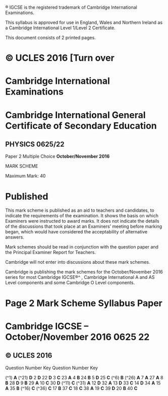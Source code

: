 ® IGCSE is the registered trademark of Cambridge International Examinations. 

 This syllabus is approved for use in England, Wales and Northern Ireland as a Cambridge International Level 1/Level 2 Certificate. 

 This document consists of 2 printed pages. 

# © UCLES 2016 [Turn over 

# Cambridge International Examinations 

# Cambridge International General Certificate of Secondary Education 

## PHYSICS 0625/22 

Paper 2 Multiple Choice **October/November 2016** 

MARK SCHEME 

Maximum Mark: 40 

# Published 

This mark scheme is published as an aid to teachers and candidates, to indicate the requirements of the examination. It shows the basis on which Examiners were instructed to award marks. It does not indicate the details of the discussions that took place at an Examiners’ meeting before marking began, which would have considered the acceptability of alternative answers. 

Mark schemes should be read in conjunction with the question paper and the Principal Examiner Report for Teachers. 

Cambridge will not enter into discussions about these mark schemes. 

Cambridge is publishing the mark schemes for the October/November 2016 series for most Cambridge IGCSE®^ , Cambridge International A and AS Level components and some Cambridge O Level components. 


# Page 2 Mark Scheme Syllabus Paper 

# Cambridge IGCSE – October/November 2016 0625 22 

## © UCLES 2016 

 Question Number Key Question Number Key 

(^1) **A** (^21) **D** 2 **D** 22 **D** 3 **C** 23 **A** 4 **B** 24 **B** 5 **D** 25 **C** (^6) **B** (^26) **A** 7 **A** 27 **A** 8 **B** 28 **D** 9 **B** 29 **A** 10 **C** 30 **D** (^11) **C** (^31) **A** 12 **D** 32 **A** 13 **D** 33 **C** 14 **D** 34 **A** 15 **A** 35 **B** (^16) **C** (^36) **C** 17 **B** 37 **C** 18 **C** 38 **A** 19 **C** 39 **D** 20 **B** 40 **C** 


